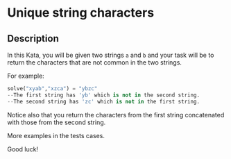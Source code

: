 # Unique string characters

## Description

In this Kata, you will be given two strings `a` and `b` and your task will be to return the characters that are not common in the two strings.

For example:

```python
solve("xyab","xzca") = "ybzc"
--The first string has 'yb' which is not in the second string.
--The second string has 'zc' which is not in the first string.
```

Notice also that you return the characters from the first string concatenated with those from the second string.

More examples in the tests cases.

Good luck!
